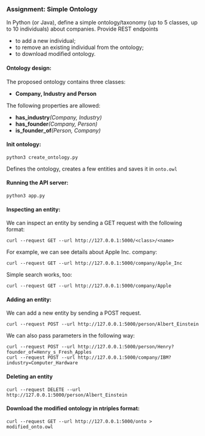### Assignment: Simple Ontology
In Python (or Java), define a simple ontology/taxonomy (up to 5 classes, up to 10 individuals) about companies. 
Provide REST endpoints
- to add a new individual;
- to remove an existing individual from the ontology;
- to download modified ontology.

#### Ontology design:
The proposed ontology contains three classes:  
- **Company, Industry and Person**

The following properties are allowed:
- **has_industry**_(Company, Industry)_  
- **has_founder**_(Company, Person)_  
- **is_founder_of**_(Person, Company)_

#### Init ontology:
```
python3 create_ontology.py
```

Defines the ontology, creates a few entities and saves it in `onto.owl`

#### Running the API server:
```
python3 app.py
```

#### Inspecting an entity:
We can inspect an entity by sending a GET request with the following format:
```
curl --request GET --url http://127.0.0.1:5000/<class>/<name>
```

For example, we can see details about Apple Inc. company:

```
curl --request GET --url http://127.0.0.1:5000/company/Apple_Inc
```

Simple search works, too:

```
curl --request GET --url http://127.0.0.1:5000/company/Apple
```

#### Adding an entity:
We can add a new entity by sending a POST request. 
```
curl --request POST --url http://127.0.0.1:5000/person/Albert_Einstein
```

We can also pass parameters in the following way:
```
curl --request POST --url http://127.0.0.1:5000/person/Henry?founder_of=Henry_s_Fresh_Apples
curl --request POST --url http://127.0.0.1:5000/company/IBM?industry=Computer_Hardware
```

#### Deleting an entity
```
curl --request DELETE --url http://127.0.0.1:5000/person/Albert_Einstein
```

#### Download the modified ontology in ntriples format:
```
curl --request GET --url http://127.0.0.1:5000/onto > modified_onto.owl
```
